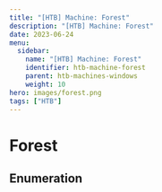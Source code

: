 ```yaml
---
title: "[HTB] Machine: Forest"
description: "[HTB] Machine: Forest"
date: 2023-06-24
menu:
  sidebar:
    name: "[HTB] Machine: Forest"
    identifier: htb-machine-forest
    parent: htb-machines-windows
    weight: 10
hero: images/forest.png
tags: ["HTB"]
---
```


# Forest
## Enumeration